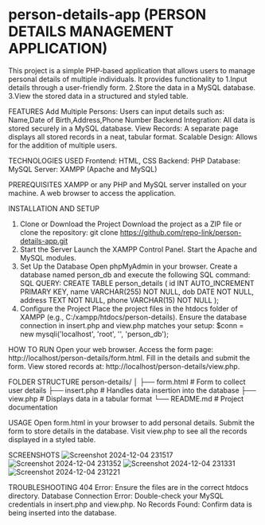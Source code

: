 # person-details-app (PERSON DETAILS MANAGEMENT APPLICATION)
This project is a simple PHP-based application that allows users to manage personal details of multiple individuals. It provides functionality to
1.Input details through a user-friendly form.
2.Store the data in a MySQL database.
3.View the stored data in a structured and styled table.

   FEATURES
Add Multiple Persons: Users can input details such as: Name,Date of Birth,Address,Phone Number
Backend Integration: All data is stored securely in a MySQL database.
View Records: A separate page displays all stored records in a neat, tabular format.
Scalable Design: Allows for the addition of multiple users.

   TECHNOLOGIES USED
Frontend: HTML, CSS
Backend: PHP
Database: MySQL
Server: XAMPP (Apache and MySQL)

   PREREQUISITES
XAMPP or any PHP and MySQL server installed on your machine.
A web browser to access the application.

  INSTALLATION AND SETUP
1. Clone or Download the Project
Download the project as a ZIP file or clone the repository:
git clone https://github.com/repo-link/person-details-app.git
2. Start the Server
Launch the XAMPP Control Panel.
Start the Apache and MySQL modules.
3. Set Up the Database
Open phpMyAdmin in your browser.
Create a database named person_db and execute the following SQL command:
SQL QUERY:
CREATE TABLE person_details (
    id INT AUTO_INCREMENT PRIMARY KEY,
    name VARCHAR(255) NOT NULL,
    dob DATE NOT NULL,
    address TEXT NOT NULL,
    phone VARCHAR(15) NOT NULL
);
4. Configure the Project
Place the project files in the htdocs folder of XAMPP (e.g., C:/xampp/htdocs/person-details).
Ensure the database connection in insert.php and view.php matches your setup:
$conn = new mysqli('localhost', 'root', '', 'person_db');

HOW TO RUN
Open your web browser.
Access the form page: http://localhost/person-details/form.html.
Fill in the details and submit the form.
View stored records at: http://localhost/person-details/view.php.

FOLDER STRUCTURE
person-details/
│
├── form.html         # Form to collect user details
├── insert.php        # Handles data insertion into the database
├── view.php          # Displays data in a tabular format
└── README.md         # Project documentation

USAGE
Open form.html in your browser to add personal details.
Submit the form to store details in the database.
Visit view.php to see all the records displayed in a styled table.

SCREENSHOTS
![Screenshot 2024-12-04 231517](https://github.com/user-attachments/assets/57ba52d7-47e8-4aee-a5ab-a95ea548c2de)
![Screenshot 2024-12-04 231352](https://github.com/user-attachments/assets/0b717f3f-61a5-4580-bdcb-bef23ec2af0d)
![Screenshot 2024-12-04 231331](https://github.com/user-attachments/assets/5fa3bd55-61c8-48f5-8b51-07b631191347)
![Screenshot 2024-12-04 231221](https://github.com/user-attachments/assets/c0c22710-e92f-41d5-98e0-ae402ea93191)

TROUBLESHOOTING
404 Error: Ensure the files are in the correct htdocs directory.
Database Connection Error: Double-check your MySQL credentials in insert.php and view.php.
No Records Found: Confirm data is being inserted into the database.




